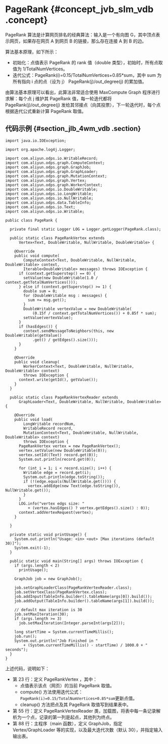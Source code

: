 # PageRank {#concept_jvb_slm_vdb .concept}

PageRank 算法是计算网页排名的经典算法：输入是一个有向图 G，其中顶点表示网页，如果存在网页 A 到网页 B 的链接，那么存在连接 A 到 B 的边。

算法基本原理，如下所示：

-   初始化：点值表示 PageRank 的 rank 值（double 类型），初始时，所有点取值为 1/TotalNumVertices。
-   迭代公式：PageRank\(i\)=0.15/TotalNumVertices+0.85\*sum，其中 sum 为所有指向 i 点的点（设为 j） PageRank\(j\)/out\_degree\(j\) 的累加值。

由算法基本原理可以看出，此算法非常适合使用 MaxCompute Graph 程序进行求解：每个点 j 维护其 PageRank 值，每一轮迭代都将 PageRank\(j\)/out\_degree\(j\) 发给其邻接点（向其投票），下一轮迭代时，每个点根据迭代公式重新计算 PageRank 取值。

## 代码示例 {#section_jlb_4wm_vdb .section}

```
import java.io.IOException;

import org.apache.log4j.Logger;

import com.aliyun.odps.io.WritableRecord;
import com.aliyun.odps.graph.ComputeContext;
import com.aliyun.odps.graph.GraphJob;
import com.aliyun.odps.graph.GraphLoader;
import com.aliyun.odps.graph.MutationContext;
import com.aliyun.odps.graph.Vertex;
import com.aliyun.odps.graph.WorkerContext;
import com.aliyun.odps.io.DoubleWritable;
import com.aliyun.odps.io.LongWritable;
import com.aliyun.odps.io.NullWritable;
import com.aliyun.odps.data.TableInfo;
import com.aliyun.odps.io.Text;
import com.aliyun.odps.io.Writable;

public class PageRank {

  private final static Logger LOG = Logger.getLogger(PageRank.class);

  public static class PageRankVertex extends
      Vertex<Text, DoubleWritable, NullWritable, DoubleWritable> {

    @Override
    public void compute(
        ComputeContext<Text, DoubleWritable, NullWritable, DoubleWritable> context,
        Iterable<DoubleWritable> messages) throws IOException {
      if (context.getSuperstep() == 0) {
        setValue(new DoubleWritable(1.0 / context.getTotalNumVertices()));
      } else if (context.getSuperstep() >= 1) {
        double sum = 0;
        for (DoubleWritable msg : messages) {
          sum += msg.get();
        }
        DoubleWritable vertexValue = new DoubleWritable(
            (0.15f / context.getTotalNumVertices()) + 0.85f * sum);
        setValue(vertexValue);
      }
      if (hasEdges()) {
        context.sendMessageToNeighbors(this, new DoubleWritable(getValue()
            .get() / getEdges().size()));
      }
    }

    @Override
    public void cleanup(
        WorkerContext<Text, DoubleWritable, NullWritable, DoubleWritable> context)
        throws IOException {
      context.write(getId(), getValue());
    }
  }

  public static class PageRankVertexReader extends
      GraphLoader<Text, DoubleWritable, NullWritable, DoubleWritable> {

    @Override
    public void load(
        LongWritable recordNum,
        WritableRecord record,
        MutationContext<Text, DoubleWritable, NullWritable, DoubleWritable> context)
        throws IOException {
      PageRankVertex vertex = new PageRankVertex();
      vertex.setValue(new DoubleWritable(0));
      vertex.setId((Text) record.get(0));
      System.out.println(record.get(0));

      for (int i = 1; i < record.size(); i++) {
        Writable edge = record.get(i);
        System.out.println(edge.toString());
        if (!(edge.equals(NullWritable.get()))) {
          vertex.addEdge(new Text(edge.toString()), NullWritable.get());
        }
      }
      LOG.info("vertex edgs size: "
          + (vertex.hasEdges() ? vertex.getEdges().size() : 0));
      context.addVertexRequest(vertex);
    }

  }

  private static void printUsage() {
    System.out.println("Usage: <in> <out> [Max iterations (default 30)]");
    System.exit(-1);
  }

  public static void main(String[] args) throws IOException {
    if (args.length < 2)
      printUsage();

    GraphJob job = new GraphJob();

    job.setGraphLoaderClass(PageRankVertexReader.class);
    job.setVertexClass(PageRankVertex.class);
    job.addInput(TableInfo.builder().tableName(args[0]).build());
    job.addOutput(TableInfo.builder().tableName(args[1]).build());

    // default max iteration is 30
    job.setMaxIteration(30);
    if (args.length >= 3)
      job.setMaxIteration(Integer.parseInt(args[2]));

    long startTime = System.currentTimeMillis();
    job.run();
    System.out.println("Job Finished in "
        + (System.currentTimeMillis() - startTime) / 1000.0 + " seconds");
  }
}

```

上述代码，说明如下：

-   第 23 行：定义 PageRankVertex ，其中：
    -   点值表示该点（网页）的当前 PageRank 取值。
    -   compute\(\) 方法使用迭代公式：`PageRank(i)=0.15/TotalNumVertices+0.85*sum`更新点值。
    -   cleanup\(\) 方法把点及其 PageRank 取值写到结果表中。
-   第 55 行：定义 PageRankVertexReader 类，加载图，将表中每一条记录解析为一个点，记录的第一列是起点，其他列为终点。
-   第 88 行：主程序（main 函数），定义 GraphJob，指定 Vertex/GraphLoader 等的实现，以及最大迭代次数（默认 30），并指定输入输出表。

